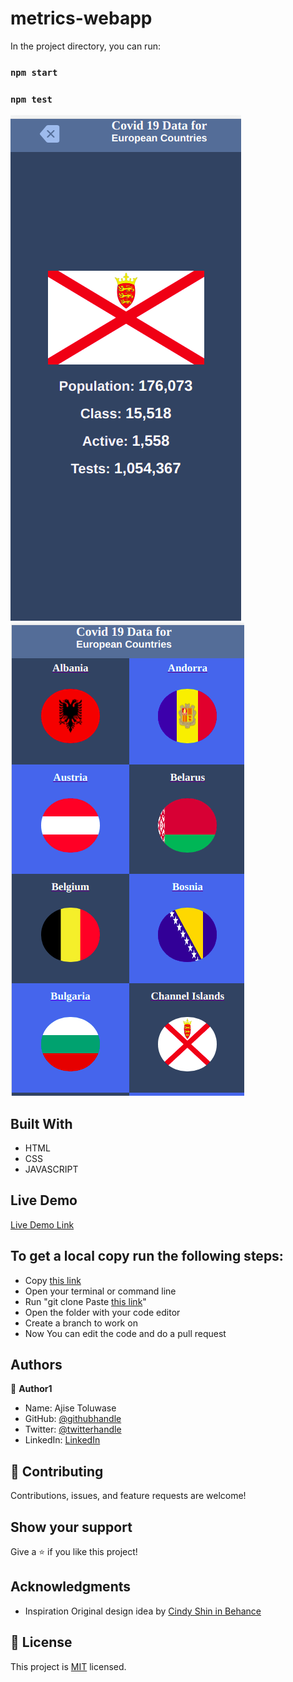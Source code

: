 # metrics-webapp

In the project directory, you can run:
### `npm start`

### `npm test`


![screenshot](/img/detailpage.png)
![screenshot](/img/homepage.png)


## Built With

- HTML
- CSS
- JAVASCRIPT
## Live Demo

[Live Demo Link](https://dreamy-booth-15f786.netlify.app/)


## To get a local copy run the following steps:
- Copy [this link](https://github.com/Whoistolu/open_source_conference_page/tree/main)
- Open your terminal or command line
- Run "git clone Paste [this link](https://github.com/Whoistolu/open_source_conference_page/tree/main)"
- Open the folder with your code editor
- Create a branch to work on
- Now You can edit the code and do a pull request

## Authors

👤 **Author1**

- Name: Ajise Toluwase
- GitHub: [@githubhandle](https://github.com/Whoistolu)
- Twitter: [@twitterhandle](https://twitter.com/Littletolu)
- LinkedIn: [LinkedIn](https://www.linkedin.com/in/toluwase-ajise-9b40411b2/)

## 🤝 Contributing

Contributions, issues, and feature requests are welcome!

## Show your support

Give a ⭐️ if you like this project!

## Acknowledgments

- Inspiration
  Original design idea by [Cindy Shin in Behance](https://www.behance.net/adagio07)

## 📝 License

This project is [MIT](./MIT.md) licensed.

